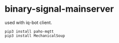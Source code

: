 # binary-signal-mainserver
used with iq-bot client.

```
pip3 install paho-mqtt
pip3 install MechanicalSoup
```